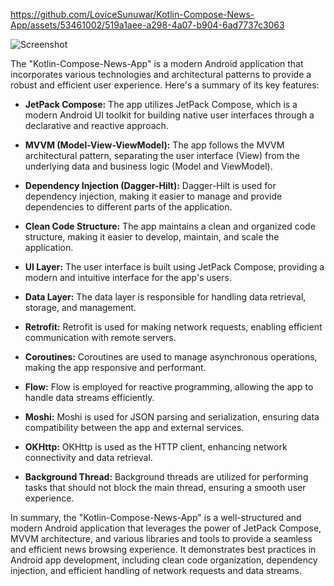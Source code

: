 
https://github.com/LoviceSunuwar/Kotlin-Compose-News-App/assets/53461002/519a1aee-a298-4a07-b904-6ad7737c3063

![Screenshot](https://github.com/LoviceSunuwar/Kotlin-Compose-News-App/assets/53461002/82899105-46a6-440d-a011-15591011a3f4)

The "Kotlin-Compose-News-App" is a modern Android application that incorporates various technologies and architectural patterns to provide a robust and efficient user experience. Here's a summary of its key features:

- **JetPack Compose:** The app utilizes JetPack Compose, which is a modern Android UI toolkit for building native user interfaces through a declarative and reactive approach.

- **MVVM (Model-View-ViewModel):** The app follows the MVVM architectural pattern, separating the user interface (View) from the underlying data and business logic (Model and ViewModel).

- **Dependency Injection (Dagger-Hilt):** Dagger-Hilt is used for dependency injection, making it easier to manage and provide dependencies to different parts of the application.

- **Clean Code Structure:** The app maintains a clean and organized code structure, making it easier to develop, maintain, and scale the application.

- **UI Layer:** The user interface is built using JetPack Compose, providing a modern and intuitive interface for the app's users.

- **Data Layer:** The data layer is responsible for handling data retrieval, storage, and management.

- **Retrofit:** Retrofit is used for making network requests, enabling efficient communication with remote servers.

- **Coroutines:** Coroutines are used to manage asynchronous operations, making the app responsive and performant.

- **Flow:** Flow is employed for reactive programming, allowing the app to handle data streams efficiently.

- **Moshi:** Moshi is used for JSON parsing and serialization, ensuring data compatibility between the app and external services.

- **OKHttp:** OKHttp is used as the HTTP client, enhancing network connectivity and data retrieval.

- **Background Thread:** Background threads are utilized for performing tasks that should not block the main thread, ensuring a smooth user experience.

In summary, the "Kotlin-Compose-News-App" is a well-structured and modern Android application that leverages the power of JetPack Compose, MVVM architecture, and various libraries and tools to provide a seamless and efficient news browsing experience. It demonstrates best practices in Android app development, including clean code organization, dependency injection, and efficient handling of network requests and data streams.

